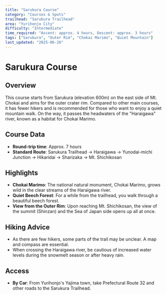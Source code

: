 ```yaml
---
title: "Sarukura Course"
category: "Courses & Spots"
trailhead: "Sarukura Trailhead"
area: "Yurihonjo City"
difficulty: "Intermediate"
time_required: "Ascent: approx. 4 hours, Descent: approx. 3 hours"
tags: ["Sarukura", "Outer Rim", "Chokai Marimo", "Quiet Mountain"]
last_updated: "2025-06-26"
---
```


# Sarukura Course

## Overview
This course starts from Sarukura (elevation 600m) on the east side of Mt. Chokai and aims for the outer crater rim. Compared to other main courses, it has fewer hikers and is recommended for those who want to enjoy a quiet mountain walk. On the way, it passes the headwaters of the "Haraigawa" river, known as a habitat for Chokai Marimo.

## Course Data
- **Round-trip time**: Approx. 7 hours
- **Standard Route**: Sarukura Trailhead → Haraigawa → Yunodai-michi Junction → Hikaridai → Sharizaka → Mt. Shichikosan

## Highlights
- **Chokai Marimo**: The national natural monument, Chokai Marimo, grows wild in the clear streams of the Haraigawa river.
- **Quiet Beech Forest**: For a while from the trailhead, you walk through a beautiful beech forest.
- **View from the Outer Rim**: Upon reaching Mt. Shichikosan, the view of the summit (Shinzan) and the Sea of Japan side opens up all at once.

## Hiking Advice
- As there are few hikers, some parts of the trail may be unclear. A map and compass are essential.
- When crossing the Haraigawa river, be cautious of increased water levels during the snowmelt season or after heavy rain.

## Access
- **By Car**: From Yurihonjo's Yajima town, take Prefectural Route 32 and other roads to the Sarukura Trailhead.